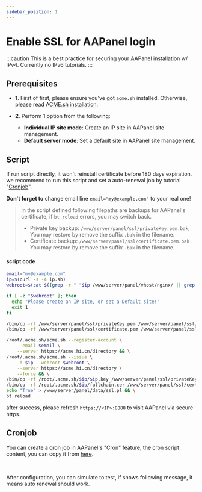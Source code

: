 ```yaml
---
sidebar_position: 1
---
```


# Enable SSL for AAPanel login

:::caution
This is a best practice for securing your AAPanel installation w/ IPv4. Currently no IPv6 tutorials.
:::

## Prerequisites

* **1**. First of first, please ensure you've got `acme.sh` installed. Otherwise, please read [ACME.sh installation](../getting-started/acme.sh-installation.md).

* **2**. Perform 1 option from the following:
  - **Individual IP site mode**: Create an IP site in AAPanel site management.
  - **Default server mode**: Set a default site in AAPanel site management.

## Script

If run script directly, it won't reinstall certificate before 180 days expiration. we recommend to run this script and set a auto-renewal job by tutorial "[Cronjob](#cronjob)".

**Don't forget to** change email line `email="my@example.com"` to your real one!

> In the script defined following filepaths are backups for AAPanel's certificate, if `bt reload` errors, you may switch back.
> - Private key backup: `/www/server/panel/ssl/privateKey.pem.bak`, You may restore by remove the suffix `.bak` in the filename.
> - Certificate backup: `/www/server/panel/ssl/certificate.pem.bak` You may restore by remove the suffix `.bak` in the filename.

#### script code
```bash
email="my@example.com"
ip=$(curl -s -4 ip.sb)
webroot=$(cat $((grep -r " "$ip /www/server/panel/vhost/nginx/ || grep -r "default_server" /www/server/panel/vhost/nginx/) | grep server_name | awk '{print $1}' | cut -d ':' -f1) | egrep 'root ' | awk '{print $2}' | cut -d ';' -f1)

if [ -z "$webroot" ]; then
  echo "Please create an IP site, or set a Default site!"
  exit 1
fi

/bin/cp -rf /www/server/panel/ssl/privateKey.pem /www/server/panel/ssl/privateKey.pem.bak
/bin/cp -rf /www/server/panel/ssl/certificate.pem /www/server/panel/ssl/certificate.pem.bak

/root/.acme.sh/acme.sh --register-account \
    --email $email \
    --server https://acme.hi.cn/directory && \
/root/.acme.sh/acme.sh --issue \
    -d $ip --webroot $webroot \
    --server https://acme.hi.cn/directory \
    --force && \
/bin/cp -rf /root/.acme.sh/$ip/$ip.key /www/server/panel/ssl/privateKey.pem && \
/bin/cp -rf /root/.acme.sh/$ip/fullchain.cer /www/server/panel/ssl/certificate.pem && \
echo "True" > /www/server/panel/data/ssl.pl && \
bt reload
```

after success, please refresh `https://<IP>:8888` to visit AAPanel via secure https.

## Cronjob

You can create a cron job in AAPanel's "Cron" feature, the cron script content, you can copy it from [here](#script-code).

<img srcset="../../docs/aapanel-enable-https-login-crond-auto-renewal-step-1.png 2x" />

<img srcset="../../docs/aapanel-enable-https-login-crond-auto-renewal-step-2.png 2x" />

After configuration, you can simulate to test, if shows following message, it means auto renewal should work.

<img srcset="../../docs/aapanel-enable-https-login-crond-auto-renewal-step-3.png 2x" />
